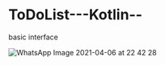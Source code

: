 # ToDoList---Kotlin--
basic interface 

![WhatsApp Image 2021-04-06 at 22 42 28](https://user-images.githubusercontent.com/56763840/116292724-a5592700-a7b3-11eb-8c2a-1814af7ccc08.jpeg)
